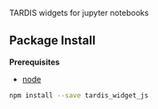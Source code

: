 TARDIS widgets for jupyter notebooks

Package Install
---------------

**Prerequisites**
- [node](http://nodejs.org/)

```bash
npm install --save tardis_widget_js
```
